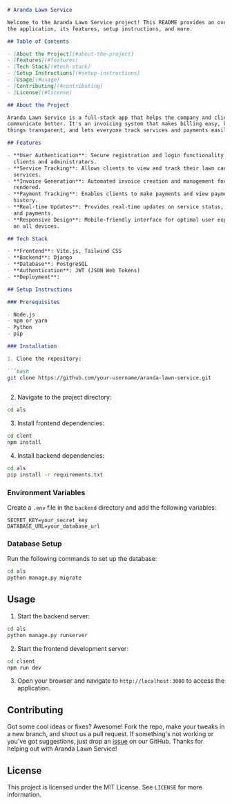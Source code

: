 ````markdown
# Aranda Lawn Service

Welcome to the Aranda Lawn Service project! This README provides an overview of
the application, its features, setup instructions, and more.

## Table of Contents

- [About the Project](#about-the-project)
- [Features](#features)
- [Tech Stack](#tech-stack)
- [Setup Instructions](#setup-instructions)
- [Usage](#usage)
- [Contributing](#contributing)
- [License](#license)

## About the Project

Aranda Lawn Service is a full-stack app that helps the company and clients
communicate better. It's an invoicing system that makes billing easy, keeps
things transparent, and lets everyone track services and payments easily.

## Features

- **User Authentication**: Secure registration and login functionality for
  clients and administrators.
- **Service Tracking**: Allows clients to view and track their lawn care
  services.
- **Invoice Generation**: Automated invoice creation and management for services
  rendered.
- **Payment Tracking**: Enables clients to make payments and view payment
  history.
- **Real-time Updates**: Provides real-time updates on service status, invoices,
  and payments.
- **Responsive Design**: Mobile-friendly interface for optimal user experience
  on all devices.

## Tech Stack

- **Frontend**: Vite.js, Tailwind CSS
- **Backend**: Django
- **Database**: PostgreSQL
- **Authentication**: JWT (JSON Web Tokens)
- **Deployment**:

## Setup Instructions

### Prerequisites

- Node.js
- npm or yarn
- Python
- pip

### Installation

1. Clone the repository:

```bash
git clone https://github.com/your-username/aranda-lawn-service.git
```
````

2. Navigate to the project directory:

```bash
cd als
```

3. Install frontend dependencies:

```bash
cd clent
npm install
```

4. Install backend dependencies:

```bash
cd als
pip install -r requirements.txt
```

### Environment Variables

Create a `.env` file in the `backend` directory and add the following variables:

```env
SECRET_KEY=your_secret_key
DATABASE_URL=your_database_url
```

### Database Setup

Run the following commands to set up the database:

```bash
cd als
python manage.py migrate
```

## Usage

1. Start the backend server:

```bash
cd als
python manage.py runserver
```

2. Start the frontend development server:

```bash
cd client
npm run dev
```

3. Open your browser and navigate to `http://localhost:3000` to access the
   application.

## Contributing

Got some cool ideas or fixes? Awesome! Fork the repo, make your tweaks in a new
branch, and shoot us a pull request. If something's not working or you've got
suggestions, just drop an
[issue](https://github.com/your-username/aranda-lawn-service/issues) on our
GitHub. Thanks for helping out with Aranda Lawn Service!

## License

This project is licensed under the MIT License. See `LICENSE` for more
information.

```

```
